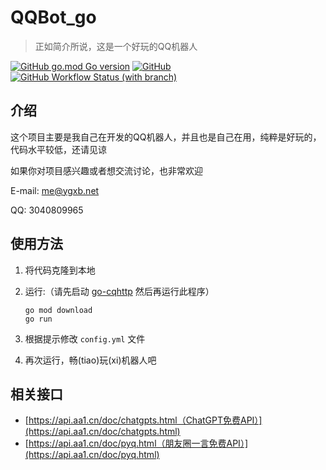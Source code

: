# QQBot_go

> 正如简介所说，这是一个好玩的QQ机器人

[![GitHub go.mod Go version](https://img.shields.io/github/go-mod/go-version/YGXB-net/QQBot_go)](./go.mod) [![GitHub](https://img.shields.io/github/license/YGXB-net/QQBot_go)](./LICENSE) [![GitHub Workflow Status (with branch)](https://img.shields.io/github/actions/workflow/status/YGXB-net/QQBot_go/build_docker_image.yml?branch=dev)](https://github.com/YGXB-net/QQBot_go/actions)

## 介绍

这个项目主要是我自己在开发的QQ机器人，并且也是自己在用，纯粹是好玩的，代码水平较低，还请见谅

如果你对项目感兴趣或者想交流讨论，也非常欢迎

E-mail: [me@ygxb.net](mailto:me@ygxb.net)

QQ: 3040809965

## 使用方法

1. 将代码克隆到本地

2. 运行:（请先启动 [go-cqhttp](https://github.com/Mrs4s/go-cqhttp) 然后再运行此程序）

   ```shell
   go mod download
   go run
   ```

3. 根据提示修改 `config.yml` 文件

4. 再次运行，畅(tiao)玩(xi)机器人吧

## 相关接口

- [https://api.aa1.cn/doc/chatgpts.html（ChatGPT免费API）](https://api.aa1.cn/doc/chatgpts.html)
- [https://api.aa1.cn/doc/pyq.html（朋友圈一言免费API）](https://api.aa1.cn/doc/pyq.html)